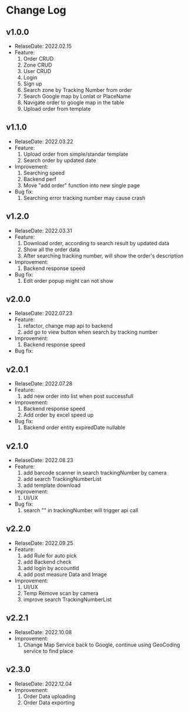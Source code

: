 # Change Log

## v1.0.0

- RelaseDate: 2022.02.15
- Feature:
  1. Order CRUD
  2. Zone CRUD
  3. User CRUD
  4. Login
  5. Sign up
  6. Search zone by Tracking Number from order
  7. Search Google map by Lonlat or PlaceName
  8. Navigate order to google map in the table
  9. Upload order from template

## v1.1.0

- RelaseDate: 2022.03.22
- Feature:
  1. Upload order from simple/standar template
  2. Search order by updated date
- Improvement:
  1. Searching speed
  2. Backend perf
  3. Move "add order" function into new single page
- Bug fix:
  1. Searching error tracking number may cause crash

## v1.2.0

- RelaseDate: 2022.03.31
- Feature:
  1. Download order, according to search result by updated data
  2. Show all the order data
  3. After searching tracking number, will show the order's description
- Improvement:
  1. Backend response speed
- Bug fix:
  1. Edit order popup might can not show

## v2.0.0

- RelaseDate: 2022.07.23
- Feature:
  1. refactor, change map api to backend
  2. add go to view button when search by tracking number
- Improvement:
  1. Backend response speed
- Bug fix:

## v2.0.1

- RelaseDate: 2022.07.28
- Feature:
  1. add new order into list when post successfull
- Improvement:
  1. Backend response speed
  2. Add order by excel speed up
- Bug fix:
  1. Backend order entity expiredDate nullable

## v2.1.0

- RelaseDate: 2022.08.23
- Feature:
  1. add barcode scanner in search trackingNumber by camera
  2. add search TrackingNumberList
  3. add template download
- Improvement:
  1. UI/UX
- Bug fix:
  1. search "" in trackingNumber will trigger api call

## v2.2.0

- RelaseDate: 2022.09.25
- Feature:
  1. add Rule for auto pick
  2. add Backend check
  3. add login by accountId
  4. add post measure Data and Image
- Improvement:
  1. UI/UX
  2. Temp Remove scan by camera
  3. improve search TrackingNumberList

## v2.2.1

- RelaseDate: 2022.10.08
- Improvement:
  1. Change Map Service back to Google, continue using GeoCoding service to find place

## v2.3.0

- RelaseDate: 2022.12.04
- Improvement:
  1. Order Data uploading
  2. Order Data exporting
